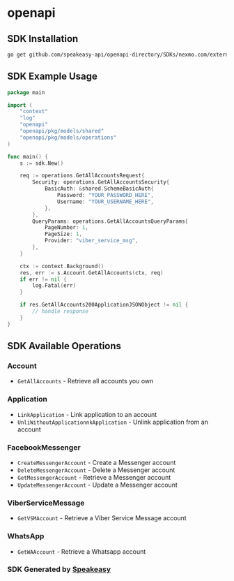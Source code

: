 # openapi

<!-- Start SDK Installation -->
## SDK Installation

```bash
go get github.com/speakeasy-api/openapi-directory/SDKs/nexmo.com/external-accounts/0.1.5/go
```
<!-- End SDK Installation -->

## SDK Example Usage
<!-- Start SDK Example Usage -->
```go
package main

import (
    "context"
    "log"
    "openapi"
    "openapi/pkg/models/shared"
    "openapi/pkg/models/operations"
)

func main() {
    s := sdk.New()

    req := operations.GetAllAccountsRequest{
        Security: operations.GetAllAccountsSecurity{
            BasicAuth: &shared.SchemeBasicAuth{
                Password: "YOUR_PASSWORD_HERE",
                Username: "YOUR_USERNAME_HERE",
            },
        },
        QueryParams: operations.GetAllAccountsQueryParams{
            PageNumber: 1,
            PageSize: 1,
            Provider: "viber_service_msg",
        },
    }

    ctx := context.Background()
    res, err := s.Account.GetAllAccounts(ctx, req)
    if err != nil {
        log.Fatal(err)
    }

    if res.GetAllAccounts200ApplicationJSONObject != nil {
        // handle response
    }
}
```
<!-- End SDK Example Usage -->

<!-- Start SDK Available Operations -->
## SDK Available Operations


### Account

* `GetAllAccounts` - Retrieve all accounts you own

### Application

* `LinkApplication` - Link application to an account
* `UnliWithoutApplicationnkApplication` - Unlink application from an account

### FacebookMessenger

* `CreateMessengerAccount` - Create a Messenger account
* `DeleteMessengerAccount` - Delete a Messenger account
* `GetMessengerAccount` - Retrieve a Messenger account
* `UpdateMessengerAccount` - Update a Messenger account

### ViberServiceMessage

* `GetVSMAccount` - Retrieve a Viber Service Message account

### WhatsApp

* `GetWAAccount` - Retrieve a Whatsapp account
<!-- End SDK Available Operations -->

### SDK Generated by [Speakeasy](https://docs.speakeasyapi.dev/docs/using-speakeasy/client-sdks)
